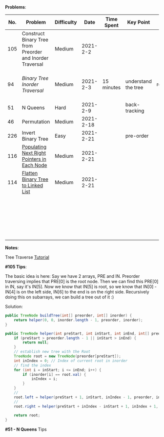 **Problems**:

| No.  | Problem                                                      | Difficulty | Date      | Time Spent | Key   Point         | Diffcult Point | Similar Problem | Note                                             |
| ---- | ------------------------------------------------------------ | ---------- | --------- | ---------- | ------------------- | -------------- | --------------- | ------------------------------------------------ |
| 105  | Construct Binary Tree from Preorder and Inorder Traversal    | Medium     | 2021-2-2  |            |                     |                |                 |                                                  |
| 94   | *Binary Tree Inorder Traversal*                              | Medium     | 2021-2-3  | 15 minutes | understand the tree | recurssion     |                 | it pretty easy after understand the tree concept |
| 51   | N Queens                                                     | Hard       | 2021-2-9  |            | back-tracking       |                |                 |                                                  |
| 46   | Permutation                                                  | Medium     | 2021-2-18 |            |                     |                |                 |                                                  |
| 226  | Invert Binary Tree                                           | Easy       | 2021-2-21 |            | pre-order           |                |                 |                                                  |
| 116  | [Populating Next Right Pointers in Each Node](https://leetcode.com/problems/populating-next-right-pointers-in-each-node/) | Medium     | 2021-2-21 |            |                     |                |                 |                                                  |
| 114  | [Flatten Binary Tree to Linked List](https://leetcode.com/problems/flatten-binary-tree-to-linked-list/) | Medium     | 2021-2-21 |            |                     |                |                 | need revisit                                     |
|      |                                                              |            |           |            |                     |                |                 |                                                  |
|      |                                                              |            |           |            |                     |                |                 |                                                  |
|      |                                                              |            |           |            |                     |                |                 |                                                  |
|      |                                                              |            |           |            |                     |                |                 |                                                  |
|      |                                                              |            |           |            |                     |                |                 |                                                  |
|      |                                                              |            |           |            |                     |                |                 |                                                  |
|      |                                                              |            |           |            |                     |                |                 |                                                  |
|      |                                                              |            |           |            |                     |                |                 |                                                  |
|      |                                                              |            |           |            |                     |                |                 |                                                  |
|      |                                                              |            |           |            |                     |                |                 |                                                  |
|      |                                                              |            |           |            |                     |                |                 |                                                  |
|      |                                                              |            |           |            |                     |                |                 |                                                  |
|      |                                                              |            |           |            |                     |                |                 |                                                  |
|      |                                                              |            |           |            |                     |                |                 |                                                  |
|      |                                                              |            |           |            |                     |                |                 |                                                  |
|      |                                                              |            |           |            |                     |                |                 |                                                  |
|      |                                                              |            |           |            |                     |                |                 |                                                  |
|      |                                                              |            |           |            |                     |                |                 |                                                  |
|      |                                                              |            |           |            |                     |                |                 |                                                  |
|      |                                                              |            |           |            |                     |                |                 |                                                  |
|      |                                                              |            |           |            |                     |                |                 |                                                  |
|      |                                                              |            |           |            |                     |                |                 |                                                  |
|      |                                                              |            |           |            |                     |                |                 |                                                  |
|      |                                                              |            |           |            |                     |                |                 |                                                  |

**Notes**: 

Tree Traverse [Tutorial](https://www.geeksforgeeks.org/tree-traversals-inorder-preorder-and-postorder/)



**#105 Tips**:

The basic idea is here:
Say we have 2 arrays, PRE and IN.
Preorder traversing implies that PRE[0] is the root node.
Then we can find this PRE[0] in IN, say it's IN[5].
Now we know that IN[5] is root, so we know that IN[0] - IN[4] is on the left side, IN[6] to the end is on the right side.
Recursively doing this on subarrays, we can build a tree out of it :)

Solution:

```java
public TreeNode buildTree(int[] preorder, int[] inorder) {
    return helper(0, 0, inorder.length - 1, preorder, inorder);
}

public TreeNode helper(int preStart, int inStart, int inEnd, int[] preorder, int[] inorder) {
    if (preStart > preorder.length - 1 || inStart > inEnd) {
        return null;
    }
    // establish new tree with the Root 
    TreeNode root = new TreeNode(preorder[preStart]);
    int inIndex = 0; // Index of current root in inorder
  	// find the index
    for (int i = inStart; i <= inEnd; i++) {
        if (inorder[i] == root.val) {
            inIndex = i;
        }
    }
  	// 
    root.left = helper(preStart + 1, inStart, inIndex - 1, preorder, inorder);
  	// 
    root.right = helper(preStart + inIndex - inStart + 1, inIndex + 1, inEnd, preorder, inorder);
  
    return root;
}
```



**#51 - N Queens** Tips

